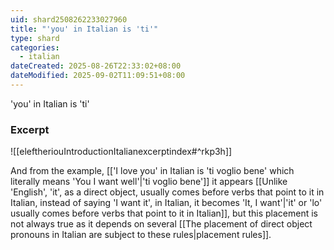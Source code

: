 ```yaml
---
uid: shard2508262233027960
title: "'you' in Italian is 'ti'"
type: shard
categories:
  - italian
dateCreated: 2025-08-26T22:33:02+08:00
dateModified: 2025-09-02T11:09:51+08:00
---
```

'you' in Italian is 'ti'

### Excerpt
![[eleftheriouIntroductionItalianexcerptindex#^rkp3h]]

And from the example, [['I love you' in Italian is 'ti voglio bene' which literally means 'You I want well'|'ti voglio bene']] it appears [[Unlike 'English', 'it', as a direct object, usually comes before verbs that point to it in Italian, instead of saying 'I want it', in Italian, it becomes 'It, I want'|'it' or 'lo' usually comes before verbs that point to it in Italian]], but this placement is not always true as it depends on several [[The placement of direct object pronouns in Italian are subject to these rules|placement rules]]. 